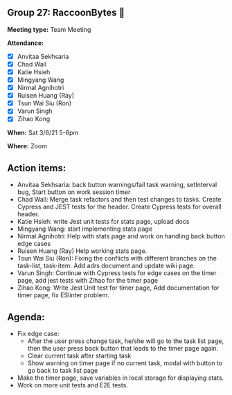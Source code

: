 ## Group 27: RaccoonBytes :raccoon:

**Meeting type:** Team Meeting

**Attendance:**
- [x] Anvitaa Sekhsaria
- [x] Chad Wall
- [x] Katie Hsieh
- [x] Mingyang Wang
- [x] Nirmal Agnihotri
- [x] Ruisen Huang (Ray)
- [x] Tsun Wai Siu (Ron)
- [x] Varun Singh
- [x] Zihao Kong

**When:** Sat 3/6/21 5-6pm

**Where:** Zoom

## Action items:
- Anvitaa Sekhsaria: back button warnings/fail task warning, setInterval bug, Start button on work session timer
- Chad Wall: Merge task refactors and then test changes to tasks. Create Cypress and JEST tests for the header. Create Cypress tests for overall header.
- Katie Hsieh: write Jest unit tests for stats page, upload docs
- Mingyang Wang: start implementing stats page
- Nirmal Agnihotri: Help with stats page and work on handling back button edge cases
- Ruisen Huang (Ray) Help working stats page. 
- Tsun Wai Siu (Ron): Fixing the conflicts with different branches on the task-list, task-item. Add adrs document and update wiki page.
- Varun Singh: Continue with Cypress tests for edge cases on the timer page, add jest tests with Zihao for the timer page
- Zihao Kong: Write Jest Unit test for timer page, Add documentation for timer page, fix ESlinter problem. 


## Agenda:
- Fix edge case:
  - After the user press change task, he/she will go to the task list page, then the user press back button that leads to the timer page again.
  - Clear current task after starting task
  - Show warning on timer page if no current task, modal with button to go back to task list page
- Make the timer page, save variables in local storage for displaying stats.
- Work on more unit tests and E2E tests.
